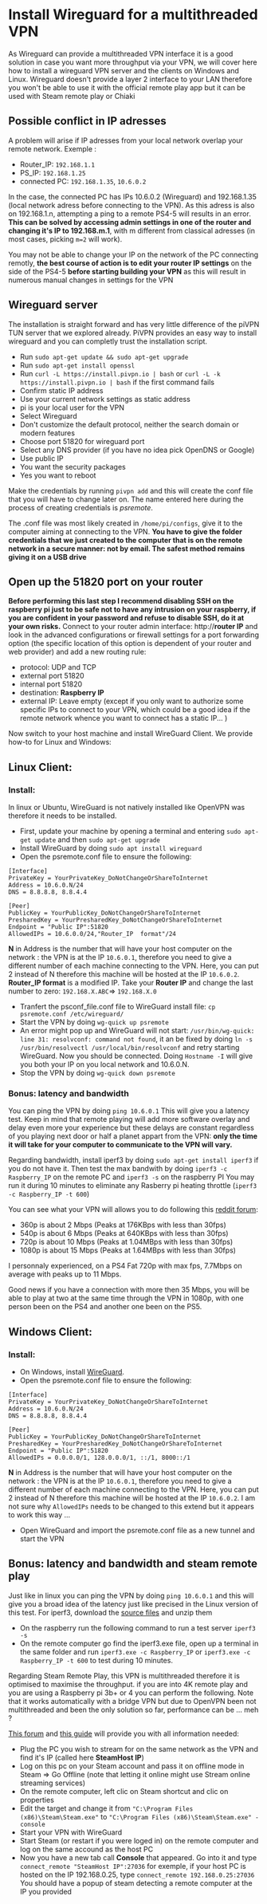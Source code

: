 # Install Wireguard for a multithreaded VPN
As Wireguard can provide a multithreaded VPN interface it is a good solution in case you want more throughput via your VPN, we will cover here how to install a wireguard VPN server and the clients on Windows and Linux. Wireguard doesn't provide a layer 2 interface to your LAN therefore you won't be able to use it with the official remote play app but it can be used with Steam remote play or Chiaki


## Possible conflict in IP adresses
A problem will arise if IP adresses from your local network overlap your remote network. Exemple : 
* Router_IP: `192.168.1.1`
* PS_IP: `192.168.1.25`
* connected PC: `192.168.1.35`, `10.6.0.2`

In the case, the connected PC has IPs 10.6.0.2 (Wireguard) and 192.168.1.35 (local network adress before connecting to the VPN). As this adress is also on 192.168.1.n, attempting a ping to a remote PS4-5 will results in an error. **This can be solved by accessing admin settings in one of the router and changing it's IP to 192.168.m.1**, with m different from classical adresses (in most cases, picking `m=2` will work). 

You may not be able to change your IP on the network of the PC connecting remotly, **the best course of action is to edit your router IP settings** on the side of the PS4-5 **before starting building your VPN** as this will result in numerous manual changes in settings for the VPN

## Wireguard server
The installation is straight forward and has very little difference of the piVPN TUN server that we explored already. PiVPN provides an easy way to install wireguard and you can completly trust the installation script.
* Run `sudo apt-get update && sudo apt-get upgrade`
* Run `sudo apt-get install openssl`
* Run `curl -L https://install.pivpn.io | bash` or `curl -L -k https://install.pivpn.io | bash` if the first command fails
* Confirm static IP address
* Use your current network settings as static address
* pi is your local user for the VPN
* Select Wireguard
* Don't customize the default protocol, neither the search domain or modern features
* Choose port 51820 for wireguard port
* Select any DNS provider (if you have no idea pick OpenDNS or Google)
* Use public IP
* You want the security packages
* Yes you want to reboot

Make the credentials by running `pivpn add` and this will create the conf file that you will have to change later on.
The name entered here during the process of creating credentials is *psremote*.

The .conf file was most likely created in `/home/pi/configs`, give it to the computer aiming at connecting to the VPN. **You have to give the folder credentials that we just created to the computer that is on the remote network in a secure manner: not by email. The safest method remains giving it on a USB drive** 

## Open up the 51820 port on your router

**Before performing this last step I recommend disabling SSH on the raspberry pi just to be safe not to have any intrusion on your raspberry, if you are confident in your password and refuse to disable SSH, do it at your own risks.**
Connect to your router admin interface: http://**router IP** and look in the advanced configurations or firewall settings for a port forwarding option (the specific location of this option is dependent of your router and web provider) and add a new routing rule:
* protocol: UDP and TCP
* external port 51820
* internal port 51820
* destination: **Raspberry IP**
* external IP: Leave empty (except if you only want to authorize some specific IPs to connect to your VPN, which could be a good idea if the remote network whence you want to connect has a static IP... )

Now switch to your host machine and install WireGuard Client. We provide how-to for Linux and Windows:
## Linux Client:

### Install:
In linux or Ubuntu, WireGuard is not natively installed like OpenVPN was therefore it needs to be installed. 
* First, update your machine by opening a terminal and entering `sudo apt-get update` and then `sudo apt-get upgrade` 
* Install WireGuard by doing `sudo apt install wireguard`
* Open the psremote.conf file to ensure the following:
```
[Interface]
PrivateKey = YourPrivateKey_DoNotChangeOrShareToInternet
Address = 10.6.0.N/24
DNS = 8.8.8.8, 8.8.4.4

[Peer]
PublicKey = YourPublicKey_DoNotChangeOrShareToInternet
PresharedKey = YourPresharedKey_DoNotChangeOrShareToInternet
Endpoint = "Public IP":51820
AllowedIPs = 10.6.0.0/24,"Router_IP  format"/24
```
**N** in Address is the number that will have your host computer on the network : the VPN is at the IP `10.6.0.1`, therefore you need to give a different number of each machine connecting to the VPN. Here, you can put 2 instead of N therefore this machine will be hosted at the IP `10.6.0.2`.
**Router_IP format** is a modified IP. Take your **Router IP** and change the last number to zero: `192.168.X.ABC`=> `192.168.X.0`

* Tranfert the psconf_file.conf file to WireGuard install file: `cp psremote.conf /etc/wireguard/`
* Start the VPN by doing `wg-quick up psremote`
* An error might pop up and WireGuard will not start: `/usr/bin/wg-quick: line 31: resolvconf: command not found`, it an be fixed by doing `ln -s /usr/bin/resolvectl /usr/local/bin/resolvconf` and retry starting WireGuard.
Now you should be connected. Doing `Hostname -I` will give you both your IP on you local network and 10.6.0.N. 
* Stop the VPN by doing `wg-quick down psremote`

### Bonus: latency and bandwidth
You can ping the VPN by doing `ping 10.6.0.1` 
This will give you a latency test. Keep in mind that remote playing will add more software overlay and delay even more your experience but these delays are constant regardless of you playing next door or half a planet appart from the VPN: **only the time it will take for your computer to communicate to the VPN will vary.**

Regarding bandwidth, install iperf3 by doing `sudo apt-get install iperf3` if you do not have it.
Then test the max bandwith by doing `iperf3 -c Raspberry_IP` on the remote PC and `iperf3 -s` on the raspberry PI
You may run it during 10 minutes to eliminate any Rasberry pi heating throttle (`iperf3 -c Raspberry_IP -t 600`)

You can see what your VPN will allows you to do following this [reddit forum](https://www.reddit.com/r/remoteplay/comments/k0s3rr/megathread_tips_and_good_practices_for_remote_play/):

* 360p is about 2 Mbps (Peaks at 176KBps with less than 30fps)
* 540p is about 6 Mbps (Peaks at 640KBps with less than 30fps)
* 720p is about 10 Mbps (Peaks at 1.04MBps with less than 30fps)
* 1080p is about 15 Mbps (Peaks at 1.64MBps with less than 30fps)

I personnaly experienced, on a PS4 Fat 720p with max fps, 7.7Mbps on average with peaks up to 11 Mbps. 

Good news if you have a connection with more then 35 Mbps, you will be able to play at two at the same time through the VPN in 1080p, with one person been on the PS4 and another one been on the PS5.

## Windows Client:

### Install:
* On Windows, install [WireGuard](https://www.wireguard.com/install/).
* Open the psremote.conf file to ensure the following:
```
[Interface]
PrivateKey = YourPrivateKey_DoNotChangeOrShareToInternet
Address = 10.6.0.N/24
DNS = 8.8.8.8, 8.8.4.4

[Peer]
PublicKey = YourPublicKey_DoNotChangeOrShareToInternet
PresharedKey = YourPresharedKey_DoNotChangeOrShareToInternet
Endpoint = "Public IP":51820
AllowedIPs = 0.0.0.0/1, 128.0.0.0/1, ::/1, 8000::/1
```
**N** in Address is the number that will have your host computer on the network : the VPN is at the IP `10.6.0.1`, therefore you need to give a different number of each machine connecting to the VPN. Here, you can put 2 instead of N therefore this machine will be hosted at the IP `10.6.0.2`.
I am not sure why `AllowedIPs` needs to be changed to this extend but it appears to work this way ...
* Open WireGuard and import the psremote.conf file as a new tunnel and start the VPN

## Bonus: latency and bandwidth and steam remote play 
Just like in linux you can ping the VPN by doing `ping 10.6.0.1` and this will give you a broad idea of the latency just like precised in the Linux version of this test.
For iperf3, download the [source files](https://iperf.fr/fr/iperf-download.php) and unzip them
* On the raspberry run the following command to run a test server `iperf3 -s`
* On the remote computer go find the iperf3.exe file, open up a terminal in the same folder and run `iperf3.exe -c Raspberry_IP` or `iperf3.exe -c Raspberry_IP -t 600` to test during 10 minutes.

Regarding Steam Remote Play, this VPN is multithreaded therefore it is optimised to maximise the throughput. if you are into 4K remote play and you are using a Raspberry pi 3b+ or 4 you can perform the following. Note that it works automatically with a bridge VPN but due to OpenVPN been not multithreaded and been the only solution so far, performance can be ... meh ?

[This forum](https://steamcommunity.com/groups/homestream/discussions/3/619574421223826076/) and [this guide](https://steamcommunity.com/sharedfiles/filedetails/?id=873543244) will provide you with all information needed:
* Plug the PC you wish to stream for on the same network as the VPN and find it's IP (called here **SteamHost IP**)
* Log on this pc on your Steam account and pass it on offline mode in Steam => Go Offline (note that letting it online might use Stream online streaming services)
* On the remote computer, left clic on Steam shortcut and clic on properties 
* Edit the target and change it from  `"C:\Program Files (x86)\Steam\Steam.exe"` to `"C:\Program Files (x86)\Steam\Steam.exe" -console`
* Start your VPN with WireGuard
* Start Steam (or restart if you were loged in) on the remote computer and log on the same accound as the host PC
* Now you have a new tab call **Console** that appeared. Go into it and type `connect_remote "SteamHost IP":27036`
for exemple, if your host PC is hosted on the IP 192.168.0.25, type `connect_remote 192.168.0.25:27036`
You should have a popup of steam detecting a remote computer at the IP you provided







